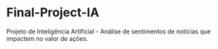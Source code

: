# Final-Project-IA
Projeto de Inteligência Artificial - Análise de sentimentos de noticias que impactem no valor de ações.
